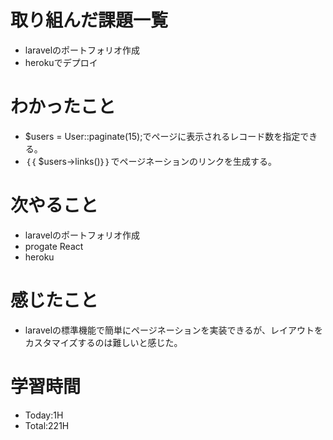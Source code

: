 # 取り組んだ課題一覧
- laravelのポートフォリオ作成
- herokuでデプロイ
# わかったこと
- $users = User::paginate(15);でページに表示されるレコード数を指定できる。
- ｛｛ $users->links()｝｝でページネーションのリンクを生成する。
# 次やること
- laravelのポートフォリオ作成
- progate React
- heroku
# 感じたこと
- laravelの標準機能で簡単にページネーションを実装できるが、レイアウトをカスタマイズするのは難しいと感じた。
# 学習時間
- Today:1H
- Total:221H
